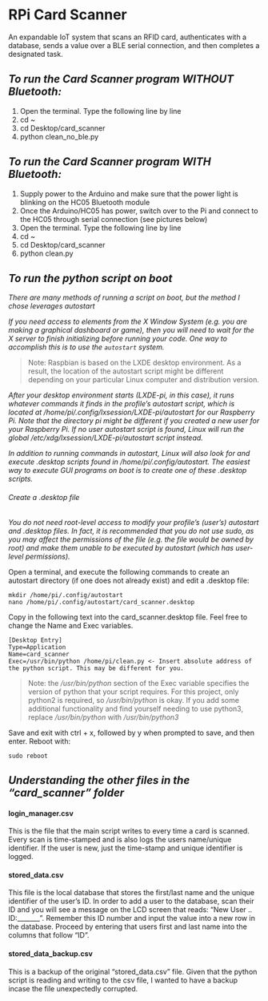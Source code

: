 # RPi Card Scanner
An expandable IoT system that scans an RFID card, authenticates with a database, sends a value over a BLE serial connection, and then completes a designated task.

## *To run the Card Scanner program WITHOUT Bluetooth:*

1.	Open the terminal. Type the following line by line
2.	cd ~
3.	cd Desktop/card_scanner
4.	python clean_no_ble.py


## *To run the Card Scanner program WITH Bluetooth:*

1.	Supply power to the Arduino and make sure that the power light is blinking on the HC05 Bluetooth module
2.	Once the Arduino/HC05 has power, switch over to the Pi and connect to the HC05 through serial connection (see pictures below)
3.	Open the terminal. Type the following line by line
4.	cd ~
5.	cd Desktop/card_scanner
6.	python clean.py

## *To run the python script on boot*

*There are many methods of running a script on boot, but the method I chose leverages autostart*

*If you need access to elements from the X Window System (e.g. you are making a graphical dashboard or game), then you will need to wait for the X server to finish initializing before running your code. One way to accomplish this is to use the `autostart` system.*

> Note: Raspbian is based on the LXDE desktop environment. As a result, the location of the autostart script might be different depending on your particular Linux computer and distribution version.

*After your desktop environment starts (LXDE-pi, in this case), it runs whatever commands it finds in the profile’s autostart script, which is located at /home/pi/.config/lxsession/LXDE-pi/autostart for our Raspberry Pi. Note that the directory pi might be different if you created a new user for your Raspberry Pi. If no user autostart script is found, Linux will run the global /etc/xdg/lxsession/LXDE-pi/autostart script instead.*

*In addition to running commands in autostart, Linux will also look for and execute .desktop scripts found in /home/pi/.config/autostart. The easiest way to execute GUI programs on boot is to create one of these .desktop scripts.*

###### Create a .desktop file

*You do not need root-level access to modify your profile’s (user’s) autostart and .desktop files. In fact, it is recommended that you do not use sudo, as you may affect the permissions of the file (e.g. the file would be owned by root) and make them unable to be executed by autostart (which has user-level permissions).*

Open a terminal, and execute the following commands to create an autostart directory (if one does not already exist) and edit a .desktop file:

```
mkdir /home/pi/.config/autostart
nano /home/pi/.config/autostart/card_scanner.desktop
```

Copy in the following text into the card_scanner.desktop file. Feel free to change the Name and Exec variables.

```
[Desktop Entry]
Type=Application
Name=card_scanner
Exec=/usr/bin/python /home/pi/clean.py <- Insert absolute address of the python script. This may be different for you.
```
> Note: the */usr/bin/python* section of the Exec variable specifies the version of python that your script requires. For this project, only python2 is required, so */usr/bin/python* is okay. If you add some additional functionality and find yourself needing to use python3, replace */usr/bin/python* with */usr/bin/python3*

Save and exit with ctrl + x, followed by y when prompted to save, and then enter. Reboot with:

```
sudo reboot
```

## *Understanding the other files in the “card_scanner” folder*

#### login_manager.csv
This is the file that the main script writes to every time a card is scanned. Every scan is time-stamped and is also        logs the users name/unique identifier. If the user is new, just the time-stamp and unique identifier is logged.

#### stored_data.csv
This file is the local database that stores the first/last name and the unique identifier of the user’s ID. In order to add a user to the database, scan their ID and you will see a message on the LCD screen that reads: “New User .. ID:_______”. Remember this ID number and input the value into a new row in the database. Proceed by entering that users first and last name into the columns that follow “ID”.

#### stored_data_backup.csv
This is a backup of the original “stored_data.csv” file. Given that the python script is reading and writing to the csv file, I wanted to have a backup incase the file unexpectedly corrupted.
